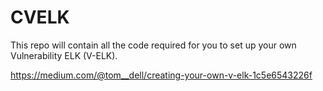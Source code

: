 # CVELK

This repo will contain all the code required for you to set up your own Vulnerability ELK (V-ELK).

https://medium.com/@tom__dell/creating-your-own-v-elk-1c5e6543226f
